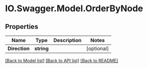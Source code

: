 # IO.Swagger.Model.OrderByNode
## Properties

Name | Type | Description | Notes
------------ | ------------- | ------------- | -------------
**Direction** | **string** |  | [optional] 

[[Back to Model list]](../README.md#documentation-for-models) [[Back to API list]](../README.md#documentation-for-api-endpoints) [[Back to README]](../README.md)

